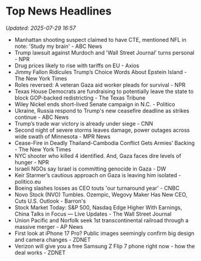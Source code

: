 # Top News Headlines

_Updated: 2025-07-29 16:57_

- Manhattan shooting suspect claimed to have CTE, mentioned NFL in note: 'Study my brain' - ABC News
- Trump lawsuit against Murdoch and 'Wall Street Journal' turns personal - NPR
- Drug prices likely to rise with tariffs on EU - Axios
- Jimmy Fallon Ridicules Trump’s Choice Words About Epstein Island - The New York Times
- Roles reversed: A veteran Gaza aid worker pleads for survival - NPR
- Texas House Democrats are fundraising to potentially leave the state to block GOP-backed redistricting - The Texas Tribune
- Wiley Nickel ends short-lived Senate campaign in N.C. - Politico
- Ukraine, Russia respond to Trump's new ceasefire deadline as strikes continue - ABC News
- Trump’s trade war victory is already under siege - CNN
- Second night of severe storms leaves damage, power outages across wide swath of Minnesota - MPR News
- Cease-Fire in Deadly Thailand-Cambodia Conflict Gets Armies’ Backing - The New York Times
- NYC shooter who killed 4 identified. And, Gaza faces dire levels of hunger - NPR
- Israeli NGOs say Israel is committing genocide in Gaza - DW
- Keir Starmer’s cautious approach on Gaza is leaving him isolated - politico.eu
- Boeing slashes losses as CEO touts 'our turnaround year' - CNBC
- Novo Stock (NVO) Tumbles. Ozempic, Wegovy Maker Has New CEO, Cuts U.S. Outlook - Barron's
- Stock Market Today: S&P 500, Nasdaq Edge Higher With Earnings, China Talks in Focus — Live Updates - The Wall Street Journal
- Union Pacific and Norfolk seek 1st transcontinental railroad through a massive merger - AP News
- First look at iPhone 17 Pro? Public images seemingly confirm big design and camera changes - ZDNET
- Verizon will give you a free Samsung Z Flip 7 phone right now - how the deal works - ZDNET